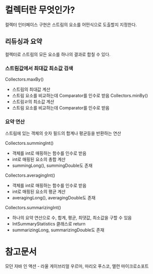 # 컬렉터란 무엇인가?
컬렉터 인터페이스 구현은 스트림의 요소를 어떤식으로 도출할지 지정한다.

## 리듀싱과 요약
컬렉터로 스트림의 모든 요소를 하나의 결과로 합칠 수 있다.

### 스트림값에서 최대값 최소값 검색
Collectors.maxBy()
- 스트림의 최대값 계산
- 스트림 요소를 비교하는데 Comparator를 인수로 받음
Collectors.minBy()
- 스트림ㄹ의 최소값 계산
- 스트림 요소를 비교하는데 Comparator를 인수로 받음

### 요약 연산
스트림에 있는 객체의 숫자 필드의 합계나 평균등을 반환하는 연산

Collectors.summingInt()
- 객체를 int로 매핑하는 함수를 인수로 받음
- int로 매핑된 요소의 총합 계산
- summingLong(), summingDouble도 존재

Collectors.averagingInt()
- 객체를 int로 매핑하는 함수를 인수로 받음
- int로 매핑된 요소의 평균 계산
- averagingLong(), averagingDouble도 존재

Collectors.summarizingInt()
- 하나의 요약 연산으로 수, 합계, 평균, 최댓값, 최소값을 구할 수 있음
- IntSummaryStatistics 클래스로 return
- summarizingLong, summarizingDouble도 존재





# 참고문서

모던 자바 인 액션 - 라울 게이브리얼 우르마, 마리오 푸스코, 앨런 마이크로소포트
